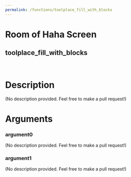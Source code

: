 ```yaml
---
permalink: /functions/toolplace_fill_with_blocks
---
```

# Room of Haha Screen  
## toolplace_fill_with_blocks  
&nbsp;  
# Description  
(No description provided. Feel free to make a pull request!) 
&nbsp;  
# Arguments
### argument0
(No description provided. Feel free to make a pull request!)
&nbsp;  
### argument1
(No description provided. Feel free to make a pull request!)
&nbsp;  


